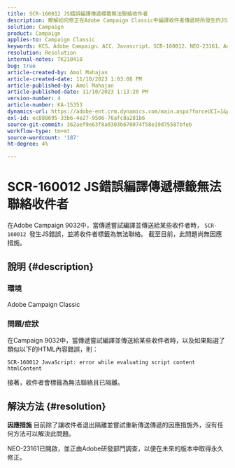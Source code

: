 ```yaml
---
title: SCR-160012 JS錯誤編譯傳遞標籤無法聯絡收件者
description: 瞭解如何修正在Adobe Campaign Classic中編譯收件者傳遞時所發生的JS錯誤。 目前尚無此問題的因應措施。
solution: Campaign
product: Campaign
applies-to: Campaign Classic
keywords: KCS、Adobe Campaign、ACC、Javascript、SCR-160012、NEO-23161、Adobe Campaign Classic、錯誤、編譯收件者的傳送，收件者標籤為無法聯絡
resolution: Resolution
internal-notes: TK210418
bug: true
article-created-by: Amol Mahajan
article-created-date: 11/10/2023 1:03:08 PM
article-published-by: Amol Mahajan
article-published-date: 11/10/2023 1:13:20 PM
version-number: 4
article-number: KA-15353
dynamics-url: https://adobe-ent.crm.dynamics.com/main.aspx?forceUCI=1&pagetype=entityrecord&etn=knowledgearticle&id=df5c777b-c97f-ee11-8179-6045bd006b25
exl-id: ec888695-33b6-4e27-9506-76afc8a281b6
source-git-commit: 362aef9e63f8a0303b670074f58e19d75587bfeb
workflow-type: tm+mt
source-wordcount: '187'
ht-degree: 4%

---
```


# SCR-160012 JS錯誤編譯傳遞標籤無法聯絡收件者


在Adobe Campaign 9032中，當傳遞嘗試編譯並傳送給某些收件者時， `SCR-160012 `發生JS錯誤，並將收件者標籤為無法聯絡。 截至目前，此問題尚無因應措施。

## 說明 {#description}


### <b>環境</b>

Adobe Campaign Classic



### <b>問題/症狀</b>

在Campaign 9032中，當傳遞嘗試編譯並傳送給某些收件者時，以及如果點選了類似以下的HTML內容錯誤，則：


```
SCR-160012 JavaScript: error while evaluating script content htmlContent
```


接著，收件者會標籤為無法聯絡且已隔離。


## 解決方法 {#resolution}

<b>因應措施</b>
目前除了讓收件者退出隔離並嘗試重新傳送傳遞的因應措施外，沒有任何方法可以解決此問題。

NEO-23161已開啟，並正由Adobe研發部門調查，以便在未來的版本中取得永久修正。
